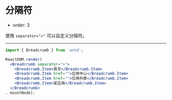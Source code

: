 # 分隔符

- order: 3

使用 `separator=">"` 可以自定义分隔符。

---

````jsx
import { Breadcrumb } from 'antd';

ReactDOM.render(
  <Breadcrumb separator=">">
    <Breadcrumb.Item>首页</Breadcrumb.Item>
    <Breadcrumb.Item href="">应用中心</Breadcrumb.Item>
    <Breadcrumb.Item href="">应用列表</Breadcrumb.Item>
    <Breadcrumb.Item>某应用</Breadcrumb.Item>
  </Breadcrumb>
, mountNode);
````

